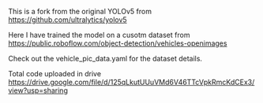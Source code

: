 This is a fork from the original YOLOv5 from https://github.com/ultralytics/yolov5

Here I have trained the model on a cusotm dataset from https://public.roboflow.com/object-detection/vehicles-openimages

Check out the vehicle_pic_data.yaml for the dataset details.

Total code uploaded in drive https://drive.google.com/file/d/125qLkutUUuVMd6V46TTcVpkRmcKdCEx3/view?usp=sharing

